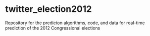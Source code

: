twitter_election2012
====================

Repository for the predicton algorithms, code, and data for real-time prediction of the 2012 Congressional elections